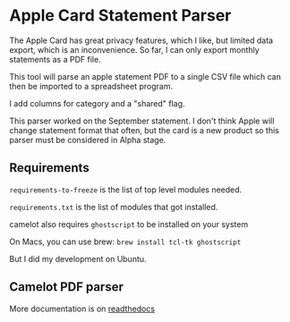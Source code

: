 # Apple Card Statement Parser

The Apple Card has great privacy features, which I like, but limited data export, which
is an inconvenience.  So far, I can only export monthly statements as a PDF file.

This tool will parse an apple statement PDF to a single CSV file which can then be imported 
to a spreadsheet program.  

I add columns for category and a "shared" flag.  

This parser worked on the September statement.  I don't think Apple will change statement format
that often, but the card is a new product so this parser must be considered in Alpha stage.

## Requirements

`requirements-to-freeze` is the list of top level modules needed.

`requirements.txt` is the list of modules that got installed.

camelot also requires `ghostscript` to be installed on your system

On Macs, you can use brew:  `brew install tcl-tk ghostscript`

But I did my development on Ubuntu.

## Camelot PDF parser

More documentation is on [readthedocs](https://camelot-py.readthedocs.io/en/master/)


